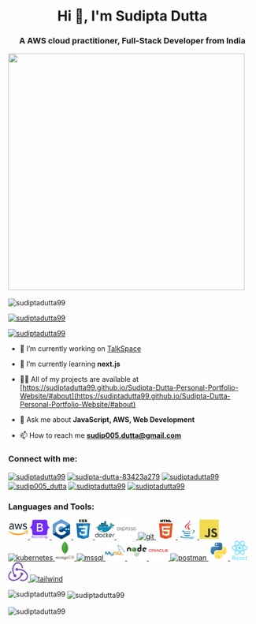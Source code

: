 <h1 align="center">Hi 👋, I'm Sudipta Dutta</h1>
<h3 align="center">A AWS cloud practitioner, Full-Stack Developer from India</h3>

<img src="https://giphy.com/embed/CuuSHzuc0O166MRfjt" width="480" height="480" style="" frameBorder="0">
<p align="left"> <img src="https://komarev.com/ghpvc/?username=sudiptadutta99&label=Profile%20views&color=0e75b6&style=flat" alt="sudiptadutta99" /> </p>

<p align="left"> <a href="https://github.com/ryo-ma/github-profile-trophy"><img src="https://github-profile-trophy.vercel.app/?username=sudiptadutta99" alt="sudiptadutta99" /></a> </p>

<p align="left"> <a href="https://twitter.com/sudiptadutta99" target="blank"><img src="https://img.shields.io/twitter/follow/sudiptadutta99?logo=twitter&style=for-the-badge" alt="sudiptadutta99" /></a> </p>

- 🔭 I’m currently working on [TalkSpace](https://github.com/sudiptadutta99/SpaceTalk)

- 🌱 I’m currently learning **next.js**

- 👨‍💻 All of my projects are available at [https://sudiptadutta99.github.io/Sudipta-Dutta-Personal-Portfolio-Website/#about](https://sudiptadutta99.github.io/Sudipta-Dutta-Personal-Portfolio-Website/#about)

- 💬 Ask me about **JavaScript, AWS, Web Development**

- 📫 How to reach me **sudip005.dutta@gmail.com**

<h3 align="left">Connect with me:</h3>
<p align="left">
<a href="https://twitter.com/sudiptadutta99" target="blank"><img align="center" src="https://raw.githubusercontent.com/rahuldkjain/github-profile-readme-generator/master/src/images/icons/Social/twitter.svg" alt="sudiptadutta99" height="30" width="40" /></a>
<a href="https://linkedin.com/in/sudipta-dutta-83423a279" target="blank"><img align="center" src="https://raw.githubusercontent.com/rahuldkjain/github-profile-readme-generator/master/src/images/icons/Social/linked-in-alt.svg" alt="sudipta-dutta-83423a279" height="30" width="40" /></a>
<a href="https://www.codechef.com/users/sudiptadutta99" target="blank"><img align="center" src="https://cdn.jsdelivr.net/npm/simple-icons@3.1.0/icons/codechef.svg" alt="sudiptadutta99" height="30" width="40" /></a>
<a href="https://www.hackerrank.com/sudip005_dutta" target="blank"><img align="center" src="https://raw.githubusercontent.com/rahuldkjain/github-profile-readme-generator/master/src/images/icons/Social/hackerrank.svg" alt="sudip005_dutta" height="30" width="40" /></a>
<a href="https://www.leetcode.com/sudiptadutta99" target="blank"><img align="center" src="https://raw.githubusercontent.com/rahuldkjain/github-profile-readme-generator/master/src/images/icons/Social/leet-code.svg" alt="sudiptadutta99" height="30" width="40" /></a>
<a href="https://auth.geeksforgeeks.org/user/sudiptadutta99" target="blank"><img align="center" src="https://raw.githubusercontent.com/rahuldkjain/github-profile-readme-generator/master/src/images/icons/Social/geeks-for-geeks.svg" alt="sudiptadutta99" height="30" width="40" /></a>
</p>

<h3 align="left">Languages and Tools:</h3>
<p align="left"> <a href="https://aws.amazon.com" target="_blank" rel="noreferrer"> <img src="https://raw.githubusercontent.com/devicons/devicon/master/icons/amazonwebservices/amazonwebservices-original-wordmark.svg" alt="aws" width="40" height="40"/> </a> <a href="https://getbootstrap.com" target="_blank" rel="noreferrer"> <img src="https://raw.githubusercontent.com/devicons/devicon/master/icons/bootstrap/bootstrap-plain-wordmark.svg" alt="bootstrap" width="40" height="40"/> </a> <a href="https://www.w3schools.com/cpp/" target="_blank" rel="noreferrer"> <img src="https://raw.githubusercontent.com/devicons/devicon/master/icons/cplusplus/cplusplus-original.svg" alt="cplusplus" width="40" height="40"/> </a> <a href="https://www.w3schools.com/css/" target="_blank" rel="noreferrer"> <img src="https://raw.githubusercontent.com/devicons/devicon/master/icons/css3/css3-original-wordmark.svg" alt="css3" width="40" height="40"/> </a> <a href="https://www.docker.com/" target="_blank" rel="noreferrer"> <img src="https://raw.githubusercontent.com/devicons/devicon/master/icons/docker/docker-original-wordmark.svg" alt="docker" width="40" height="40"/> </a> <a href="https://expressjs.com" target="_blank" rel="noreferrer"> <img src="https://raw.githubusercontent.com/devicons/devicon/master/icons/express/express-original-wordmark.svg" alt="express" width="40" height="40"/> </a> <a href="https://git-scm.com/" target="_blank" rel="noreferrer"> <img src="https://www.vectorlogo.zone/logos/git-scm/git-scm-icon.svg" alt="git" width="40" height="40"/> </a> <a href="https://www.w3.org/html/" target="_blank" rel="noreferrer"> <img src="https://raw.githubusercontent.com/devicons/devicon/master/icons/html5/html5-original-wordmark.svg" alt="html5" width="40" height="40"/> </a> <a href="https://www.java.com" target="_blank" rel="noreferrer"> <img src="https://raw.githubusercontent.com/devicons/devicon/master/icons/java/java-original.svg" alt="java" width="40" height="40"/> </a> <a href="https://developer.mozilla.org/en-US/docs/Web/JavaScript" target="_blank" rel="noreferrer"> <img src="https://raw.githubusercontent.com/devicons/devicon/master/icons/javascript/javascript-original.svg" alt="javascript" width="40" height="40"/> </a> <a href="https://kubernetes.io" target="_blank" rel="noreferrer"> <img src="https://www.vectorlogo.zone/logos/kubernetes/kubernetes-icon.svg" alt="kubernetes" width="40" height="40"/> </a> <a href="https://www.mongodb.com/" target="_blank" rel="noreferrer"> <img src="https://raw.githubusercontent.com/devicons/devicon/master/icons/mongodb/mongodb-original-wordmark.svg" alt="mongodb" width="40" height="40"/> </a> <a href="https://www.microsoft.com/en-us/sql-server" target="_blank" rel="noreferrer"> <img src="https://www.svgrepo.com/show/303229/microsoft-sql-server-logo.svg" alt="mssql" width="40" height="40"/> </a> <a href="https://www.mysql.com/" target="_blank" rel="noreferrer"> <img src="https://raw.githubusercontent.com/devicons/devicon/master/icons/mysql/mysql-original-wordmark.svg" alt="mysql" width="40" height="40"/> </a> <a href="https://nodejs.org" target="_blank" rel="noreferrer"> <img src="https://raw.githubusercontent.com/devicons/devicon/master/icons/nodejs/nodejs-original-wordmark.svg" alt="nodejs" width="40" height="40"/> </a> <a href="https://www.oracle.com/" target="_blank" rel="noreferrer"> <img src="https://raw.githubusercontent.com/devicons/devicon/master/icons/oracle/oracle-original.svg" alt="oracle" width="40" height="40"/> </a> <a href="https://postman.com" target="_blank" rel="noreferrer"> <img src="https://www.vectorlogo.zone/logos/getpostman/getpostman-icon.svg" alt="postman" width="40" height="40"/> </a> <a href="https://www.python.org" target="_blank" rel="noreferrer"> <img src="https://raw.githubusercontent.com/devicons/devicon/master/icons/python/python-original.svg" alt="python" width="40" height="40"/> </a> <a href="https://reactjs.org/" target="_blank" rel="noreferrer"> <img src="https://raw.githubusercontent.com/devicons/devicon/master/icons/react/react-original-wordmark.svg" alt="react" width="40" height="40"/> </a> <a href="https://redux.js.org" target="_blank" rel="noreferrer"> <img src="https://raw.githubusercontent.com/devicons/devicon/master/icons/redux/redux-original.svg" alt="redux" width="40" height="40"/> </a> <a href="https://tailwindcss.com/" target="_blank" rel="noreferrer"> <img src="https://www.vectorlogo.zone/logos/tailwindcss/tailwindcss-icon.svg" alt="tailwind" width="40" height="40"/> </a> </p>

<p><img align="left" src="https://github-readme-stats.vercel.app/api/top-langs?username=sudiptadutta99&show_icons=true&locale=en&layout=compact" alt="sudiptadutta99" /></p>

<p>&nbsp;<img align="center" src="https://github-readme-stats.vercel.app/api?username=sudiptadutta99&show_icons=true&locale=en" alt="sudiptadutta99" /></p>

<p><img align="center" src="https://github-readme-streak-stats.herokuapp.com/?user=sudiptadutta99&" alt="sudiptadutta99" /></p>

